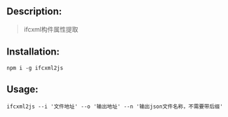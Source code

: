 ## Description:
> ifcxml构件属性提取

## Installation:
```
npm i -g ifcxml2js
```
## Usage:
```
ifcxml2js --i '文件地址' --o '输出地址' --n '输出json文件名称，不需要带后缀'
```